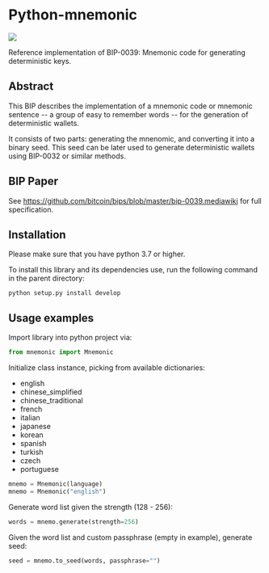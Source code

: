 # Python-mnemonic

<img src="https://badge.fury.io/py/mnemonic.svg"/>

Reference implementation of BIP-0039: Mnemonic code for generating deterministic keys.

## Abstract

This BIP describes the implementation of a mnemonic code or mnemonic sentence -- a group of easy to remember words -- for the generation of deterministic wallets.

It consists of two parts: generating the mnenomic, and converting it into a binary seed. This seed can be later used to generate deterministic wallets using BIP-0032 or similar methods.

## BIP Paper

See https://github.com/bitcoin/bips/blob/master/bip-0039.mediawiki for full specification.

## Installation

Please make sure that you have python 3.7 or higher.

To install this library and its dependencies use, run the following command in the parent directory:

 ```console 
 python setup.py install develop
 ```

## Usage examples

Import library into python project via:

```python 
from mnemonic import Mnemonic
```

Initialize class instance, picking from available dictionaries:

- english
- chinese_simplified
- chinese_traditional
- french
- italian
- japanese
- korean
- spanish
- turkish
- czech
- portuguese

```python 
mnemo = Mnemonic(language)
mnemo = Mnemonic("english")
```

Generate word list given the strength (128 - 256):

```python 
words = mnemo.generate(strength=256)
```

Given the word list and custom passphrase (empty in example), generate seed:

```python 
seed = mnemo.to_seed(words, passphrase="")
```


